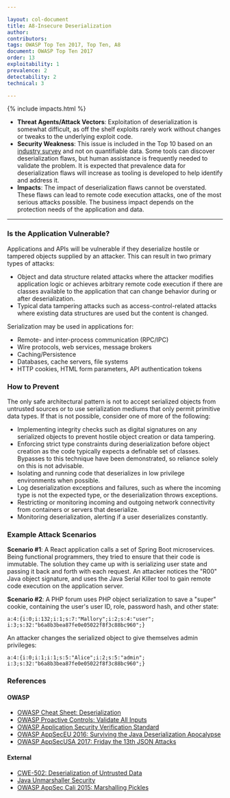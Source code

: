 ```yaml
---

layout: col-document
title: A8-Insecure Deserialization
author:
contributors:
tags: OWASP Top Ten 2017, Top Ten, A8
document: OWASP Top Ten 2017
order: 13
exploitability: 1
prevalence: 2
detectability: 2
technical: 3

---
```


{% include impacts.html %}

* **Threat Agents/Attack Vectors**: Exploitation of deserialization is somewhat difficult, as off the shelf exploits rarely work without changes or tweaks to the underlying exploit code.
* **Security Weakness**: This issue is included in the Top 10 based on an [industry survey](https://owasp.blogspot.com/2017/08/owasp-top-10-2017-project-update.html) and not on quantifiable data.
Some tools can discover deserialization flaws, but human assistance is frequently needed to validate the problem. It is expected that prevalence data for deserialization flaws will increase as tooling is developed to help identify and address it.
* **Impacts**: The impact of deserialization flaws cannot be overstated. These flaws can lead to remote code execution attacks, one of the most serious attacks possible.
The business impact depends on the protection needs of the application and data.

---

### Is the Application Vulnerable?

Applications and APIs will be vulnerable if they deserialize hostile or tampered objects supplied by an attacker. This can result in two primary types of attacks:

* Object and data structure related attacks where the attacker modifies application logic or achieves arbitrary remote code execution if there are classes available to the application that can change behavior during or after deserialization.
* Typical data tampering attacks such as access-control-related attacks where existing data structures are used but the content is changed.

Serialization may be used in applications for:

* Remote- and inter-process communication (RPC/IPC)
* Wire protocols, web services, message brokers
* Caching/Persistence
* Databases, cache servers, file systems
* HTTP cookies, HTML form parameters, API authentication tokens

### How to Prevent

The only safe architectural pattern is not to accept serialized objects from untrusted sources or to use serialization mediums that only permit primitive data types. If that is not possible, consider one of more of the following:

* Implementing integrity checks such as digital signatures on any serialized objects to prevent hostile object creation or data tampering.
* Enforcing strict type constraints during deserialization before object creation as the code typically expects a definable set of classes. Bypasses to this technique have been demonstrated, so reliance solely on this is not advisable.
* Isolating and running code that deserializes in low privilege environments when possible.
* Log deserialization exceptions and failures, such as where the incoming type is not the expected type, or the deserialization throws exceptions.
* Restricting or monitoring incoming and outgoing network connectivity from containers or servers that deserialize.
* Monitoring deserialization, alerting if a user deserializes constantly.

### Example Attack Scenarios

**Scenario #1**: A React application calls a set of Spring Boot microservices. Being functional programmers, they tried to ensure that their code is immutable. The solution they came up with is serializing user state and passing it back and forth with each request. An attacker notices the "R00" Java object signature, and uses the Java Serial Killer tool to gain remote code execution on the application server.

**Scenario #2**: A PHP forum uses PHP object serialization to save a "super" cookie, containing the user's user ID, role, password hash, and other state:

    a:4:{i:0;i:132;i:1;s:7:"Mallory";i:2;s:4:"user"; 
    i:3;s:32:"b6a8b3bea87fe0e05022f8f3c88bc960";}

An attacker changes the serialized object to give themselves admin privileges:

    a:4:{i:0;i:1;i:1;s:5:"Alice";i:2;s:5:"admin";
    i:3;s:32:"b6a8b3bea87fe0e05022f8f3c88bc960";}

### References

#### OWASP

* [OWASP Cheat Sheet: Deserialization](https://cheatsheetseries.owasp.org/cheatsheets/Deserialization_Cheat_Sheet.html)
* [OWASP Proactive Controls: Validate All Inputs](/www-project-proactive-controls)
* [OWASP Application Security Verification Standard](/www-project-application-security-verification-standard)
* [OWASP AppSecEU 2016: Surviving the Java Deserialization Apocalypse](https://speakerdeck.com/pwntester/surviving-the-java-deserialization-apocalypse)
* [OWASP AppSecUSA 2017: Friday the 13th JSON Attacks](https://speakerdeck.com/pwntester/friday-the-13th-json-attacks)

#### External

* [CWE-502: Deserialization of Untrusted Data](https://cwe.mitre.org/data/definitions/502.html)
* [Java Unmarshaller Security](https://github.com/mbechler/marshalsec)
* [OWASP AppSec Cali 2015: Marshalling Pickles](http://frohoff.github.io/appseccali-marshalling-pickles/)
